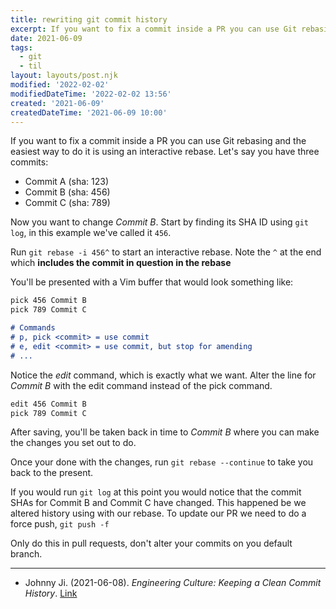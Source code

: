 ```yaml
---
title: rewriting git commit history
excerpt: If you want to fix a commit inside a PR you can use Git rebasing and the easiest way to do it is using an interactive rebase
date: 2021-06-09
tags:
  - git
  - til
layout: layouts/post.njk
modified: '2022-02-02'
modifiedDateTime: '2022-02-02 13:56'
created: '2021-06-09'
createdDateTime: '2021-06-09 10:00'
---
```


If you want to fix a commit inside a PR you can use Git rebasing and the easiest way to do it is using an interactive rebase. Let's say you have three commits:

- Commit A (sha: 123)
- Commit B (sha: 456)
- Commit C (sha: 789)

Now you want to change _Commit B_. Start by finding its SHA ID using `git log`, in this example we've called it `456`.

Run `git rebase -i 456^` to start an interactive rebase. Note the `^` at the end which **includes the commit in question in the rebase**

You'll be presented with a Vim buffer that would look something like:

```md
pick 456 Commit B
pick 789 Commit C

# Commands
# p, pick <commit> = use commit
# e, edit <commit> = use commit, but stop for amending
# ...
```

Notice the _edit_ command, which is exactly what we want. Alter the line for _Commit B_ with the edit command instead of the pick command.

```md
edit 456 Commit B
pick 789 Commit C
```

After saving, you'll be taken back in time to _Commit B_ where you can make the changes you set out to do.

Once your done with the changes, run `git rebase --continue` to take you back to the present.

If you would run `git log` at this point you would notice that the commit SHAs for Commit B and Commit C have changed. This happened be we altered history using with our rebase. To update our PR we need to do a force push, `git push -f`

Only do this in pull requests, don't alter your commits on you default branch.

---

- Johnny Ji. (2021-06-08). _Engineering Culture: Keeping a Clean Commit History_. [Link](https://johnnyisji.medium.com/engineering-culture-keeping-a-clean-commit-history-453f950c1f2d)